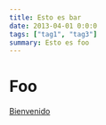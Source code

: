 ```yaml
---
title: Esto es bar
date: 2013-04-01 0:0:0
tags: ["tag1", "tag3"]
summary: Esto es foo
---
```


# Foo

[Bienvenido](welcome.html)
